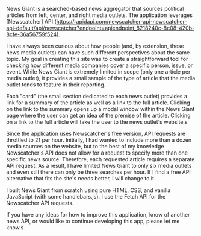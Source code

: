 News Giant is a searched-based news aggregator that sources political articles from left, center, and right media outlets. The application leverages [Newscatcher] API (https://rapidapi.com/newscatcher-api-newscatcher-api-default/api/newscatcher?endpoint=apiendpoint_8218240c-8c08-420b-8cfe-36a56759f524). 

I have always been curious about how people (and, by extension, these news media outlets) can have such different perspectives about the same topic. My goal in creating this site was to create a straightforward tool for checking how different media companies cover a specific person, issue, or event. While News Giant is extremely limited in scope (only one article per media outlet), it provides a small sample of the type of article that the media outlet tends to feature in their reporting.

Each "card" (the small section dedicated to each news outlet) provides a link for a summary of the article as well as a link to the full article. Clicking on the link to the summary opens up a modal window within the News Giant page where the user can get an idea of the premise of the article. Clicking on a link to the full article will take the user to the news outlet's website.s

Since the application uses Newscatcher's free version, API requests are throttled to 21 per hour. Initially, I had wanted to include more than a dozen media sources on the website, but to the best of my knowledge Newscatcher's API does not allow for a request to specify more than one specific news source. Therefore, each requested article requires a separate API request. As a result, I have limited News Giant to only six media outlets and even still there can only be three searches per hour. If I find a free API alternative that fits the site's needs better, I will change to it.

I built News Giant from scratch using pure HTML, CSS, and vanilla JavaScript (with some handlebars.js). I use the Fetch API for the Newscatcher API requests.

If you have any ideas for how to improve this application, know of another news API, or would like to continue developing this app, please let me know.s